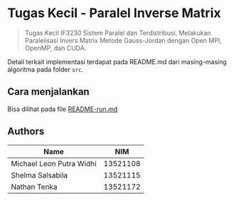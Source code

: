 # Tugas Kecil - Paralel Inverse Matrix
> Tugas Kecil IF3230 Sistem Paralel dan Terdistribusi, Melakukan Paralelisasi Invers Matrix Metode Gauss-Jordan dengan Open MPI, OpenMP, dan CUDA.

Detail terkait implementasi terdapat pada README.md dari masing-masing algoritma pada folder `src`.

## Cara menjalankan
Bisa dilihat pada file [README-run.md](https://github.com/Sister20/if3230-tucil-terserah/blob/main/README-run.md)

## Authors
| Name                     |   NIM     |  
| ------------------------ | --------- |
| Michael Leon Putra Widhi | 13521108  |
| Shelma Salsabila         | 13521115  |
| Nathan Tenka             | 13521172  |